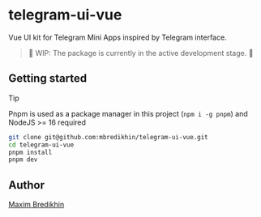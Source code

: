 # telegram-ui-vue

Vue UI kit for Telegram Mini Apps inspired by Telegram interface.

> 🚧 WIP: The package is currently in the active development stage. 🚧

## Getting started

> [!TIP]
> Pnpm is used as a package manager in this project (`npm i -g pnpm`) and NodeJS >= 16 required

```bash
git clone git@github.com:mbredikhin/telegram-ui-vue.git
cd telegram-ui-vue
pnpm install
pnpm dev
```

## Author

[Maxim Bredikhin](https://github.com/mbredikhin)
